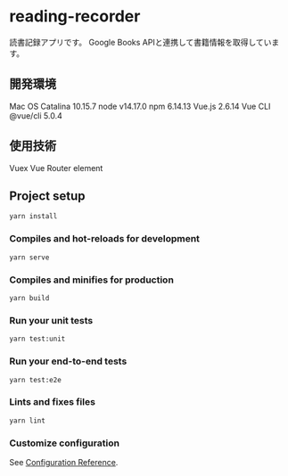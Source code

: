 # reading-recorder
読書記録アプリです。
Google Books APIと連携して書籍情報を取得しています。

## 開発環境
Mac OS Catalina 10.15.7
node v14.17.0
npm 6.14.13
Vue.js 2.6.14
Vue CLI @vue/cli 5.0.4

## 使用技術
Vuex
Vue Router
element

## Project setup
```
yarn install
```

### Compiles and hot-reloads for development
```
yarn serve
```

### Compiles and minifies for production
```
yarn build
```

### Run your unit tests
```
yarn test:unit
```

### Run your end-to-end tests
```
yarn test:e2e
```

### Lints and fixes files
```
yarn lint
```

### Customize configuration
See [Configuration Reference](https://cli.vuejs.org/config/).

